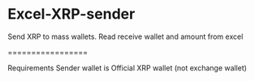 # Excel-XRP-sender
Send XRP to mass wallets. Read receive wallet and amount from excel

=================

Requirements
  Sender wallet is Official XRP wallet (not exchange wallet)
